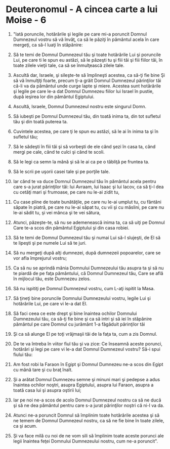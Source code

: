 # Deuteronomul - A cincea carte a lui Moise - 6

1. "Iată poruncile, hotărârile şi legile pe care mi-a poruncit Domnul Dumnezeul vostru să vă învăţ, ca să le păziţi în pământul acela în care mergeţi, ca să-l luaţi în stăpânire: 

2. Să te temi de Domnul Dumnezeul tău şi toate hotărârile Lui şi poruncile Lui, pe care ti le spun eu astăzi, să le păzeşti tu şi fiii tăi şi fiii fiilor tăi, în toate zilele vieţii tale, ca să se înmulţească zilele tale. 

3. Ascultă dar, Israele, şi sileşte-te să împlineşti acestea, ca să-ţi fie bine Şi să vă înmulţiţi foarte, precum ţi-a grăit Domnul Dumnezeul părinţilor tăi că-li va da pământul unde curge lapte şi miere. Acestea sunt hotărârile şi legile pe care le-a dat Domnul Dumnezeu fiilor lui Israel în pustie, după ieşirea lor din pământul Egiptului. 

4. Ascultă, Israele, Domnul Dumnezeul nostru este singurul Domn. 

5. Să iubeşti pe Domnul Dumnezeul tău, din toată inima ta, din tot sufletul tău şi din toată puterea ta. 

6. Cuvintele acestea, pe care ţi le spun eu astăzi, să le ai în inima ta şi în sufletul tău; 

7. Să le sădeşti în fiii tăi şi să vorbeşti de ele când şezi în casa ta, când mergi pe cale, când te culci şi când te scoli. 

8. Să le legi ca semn la mână şi să le ai ca pe o tăbliţă pe fruntea ta. 

9. Să le scrii pe uşorii casei tale şi pe porţile tale. 

10. Iar când te va duce Domnul Dumnezeul tău în pământul acela pentru care s-a jurat părinţilor tăi: lui Avraam, lui Isaac şi lui Iacov, ca să ţi-l dea cu cetăţi mari şi frumoase, pe care nu le-ai zidit tu, 

11. Cu case pline de toate bunătăţile, pe care nu le-ai umplut tu, cu fântâni săpate în piatră, pe care nu le-ai săpat tu, cu vii şi cu măslini, pe care nu le-ai sădit tu, şi vei mânca şi te vei sătura, 

12. Atunci, păzeşte-te, să nu se ademenească inima ta, ca să uiţi pe Domnul Care te-a scos din pământul Egiptului şi din casa robiei. 

13. Să te temi de Domnul Dumnezeul tău şi numai Lui să-I slujeşti, de El să te lipeşti şi pe numele Lui să te juri. 

14. Să nu mergeţi după alţi dumnezei, după dumnezeii popoarelor, care se vor afla împrejurul vostru; 

15. Ca să nu se aprindă mânia Domnului Dumnezeului tău asupra ta şi să nu te piardă de pe faţa pământului, că Domnul Dumnezeul tău, Care se află în mijlocul tău, este Dumnezeu zelos. 

16. Să nu ispitiţi pe Domnul Dumnezeul vostru, cum L-aţi ispitit la Masa. 

17. Să ţineţi bine poruncile Domnului Dumnezeului vostru, legile Lui şi hotărârile Lui, pe care vi le-a dat El. 

18. Să faci ceea ce este drept şi bine înaintea ochilor Domnului Dumnezeului tău, ca să-ţi fie bine şi ca să intri şi să iei în stăpânire pământul pe care Domnul cu jurământ 1-a făgăduit părinţilor tăi 

19. Şi ca să alunge El pe toţi vrăjmaşii tăi de la faţa ta, cum a zis Domnul. 

20. De te va întreba în viitor fiul tău şi va zice: Ce înseamnă aceste porunci, hotărâri şi legi pe care vi le-a dat Domnul Dumnezeul vostru? Să-i spui fiului tău: 

21. Am fost robi la Faraon în Egipt şi Domnul Dumnezeu ne-a scos din Egipt cu mână tare şi cu braţ înalt. 

22. Şi a arătat Domnul Dumnezeu semne şi minuni mari şi pedepse a adus înaintea ochilor noştri, asupra Egiptului, asupra lui Faraon, asupra a toată casa lui şi asupra oştirii lui; 

23. Iar pe noi ne-a scos de acolo Domnul Dumnezeul nostru ca să ne ducă şi să ne dea pământul pentru care s-a jurat părinţilor noştri că ni-l va da. 

24. Atunci ne-a poruncit Domnul să împlinim toate hotărârile acestea şi să ne temem de Domnul Dumnezeul nostru, ca să ne fie bine în toate zilele, ca şi acum. 

25. Şi va face milă cu noi de ne vom sili să împlinim toate aceste porunci ale legii înaintea feţei Domnului Dumnezeului nostru, cum ne-a poruncit". 

